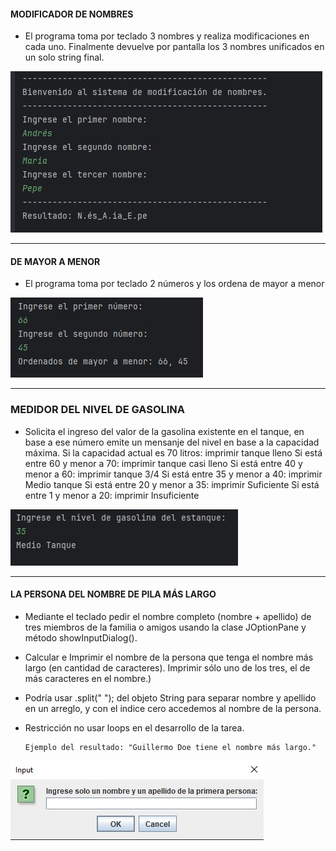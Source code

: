 #### MODIFICADOR DE NOMBRES

- El programa toma por teclado 3 nombres y realiza modificaciones en cada uno. Finalmente devuelve por pantalla los 3 nombres unificados en un solo string final.

![Programa de codificacion de nombres](https://github.com/MerschIT/java/blob/main/ejerciciosCursoJavaUdemy/src/modificacionDeNombres.jpg?raw=true "Programa de codificacion de nombres")


------------



#### DE MAYOR A MENOR

- El programa toma por teclado 2 números y los ordena de mayor a menor

![Imagen de Mayor a Menor](https://github.com/MerschIT/java/blob/main/ejerciciosCursoJavaUdemy/src/DeMayorAMenor.jpg?raw=true "Imagen de Mayor a Menor")


------------



### MEDIDOR DEL NIVEL DE GASOLINA

- Solicita el ingreso del valor de la gasolina existente en el tanque, en base a ese número emite un mensanje del nivel en base a la capacidad máxima.
        Si la capacidad actual es 70 litros: imprimir tanque lleno
        Si está entre 60 y menor a 70: imprimir tanque casi lleno
        Si está entre 40 y menor a 60: imprimir tanque 3/4
        Si está entre 35 y menor a 40: imprimir Medio tanque
        Si está entre 20 y menor a 35: imprimir Suficiente
        Si está entre 1 y menor a 20: imprimir Insuficiente
		
![Medidor del nivel de gasolina](https://github.com/MerschIT/java/blob/main/ejerciciosCursoJavaUdemy/src/MedidorDeNivelGasolina.jpg?raw=true "Medidor del nivel de gasolina")


------------


#### LA PERSONA DEL NOMBRE DE PILA MÁS LARGO

  - Mediante el teclado pedir el nombre completo (nombre + apellido) de tres miembros de la familia o amigos usando la clase JOptionPane y método showInputDialog().
  - Calcular e Imprimir el nombre de la persona que tenga el nombre más largo (en cantidad de caracteres). Imprimir sólo uno de los tres, el de más caracteres en el nombre.)
  - Podría usar .split(" "); del objeto String para separar nombre y apellido en un arreglo, y con el indice cero accedemos al nombre de la persona.
  - Restricción no usar loops en el desarrollo de la tarea.
  
  
        Ejemplo del resultado: "Guillermo Doe tiene el nombre más largo."

![El nombre mas largo](https://github.com/MerschIT/java/blob/main/ejerciciosCursoJavaUdemy/src/nombreMasLargo.jpg?raw=true "El nombre mas largo")